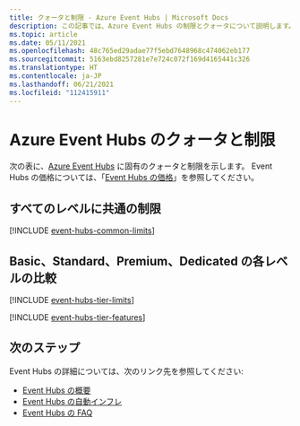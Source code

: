 ```yaml
---
title: クォータと制限 - Azure Event Hubs | Microsoft Docs
description: この記事では、Azure Event Hubs の制限とクォータについて説明します。 たとえば、サブスクリプションあたりの名前空間の数や、名前空間あたりのイベント ハブの数などです。
ms.topic: article
ms.date: 05/11/2021
ms.openlocfilehash: 48c765ed29adae77f5ebd7648968c474062eb177
ms.sourcegitcommit: 5163ebd8257281e7e724c072f169d4165441c326
ms.translationtype: HT
ms.contentlocale: ja-JP
ms.lasthandoff: 06/21/2021
ms.locfileid: "112415911"
---
```

# <a name="azure-event-hubs-quotas-and-limits"></a>Azure Event Hubs のクォータと制限
次の表に、[Azure Event Hubs](https://azure.microsoft.com/services/event-hubs/) に固有のクォータと制限を示します。 Event Hubs の価格については、「[Event Hubs の価格](https://azure.microsoft.com/pricing/details/event-hubs/)」を参照してください。

## <a name="common-limits-for-all-tiers"></a>すべてのレベルに共通の制限
[!INCLUDE [event-hubs-common-limits](./includes/event-hubs-common-limits.md)]

## <a name="basic-vs-standard-vs-premium-vs-dedicated-tiers"></a>Basic、Standard、Premium、Dedicated の各レベルの比較
[!INCLUDE [event-hubs-tier-limits](./includes/event-hubs-tier-limits.md)]

[!INCLUDE [event-hubs-tier-features](./includes/event-hubs-tier-features.md)]


## <a name="next-steps"></a>次のステップ

Event Hubs の詳細については、次のリンク先を参照してください:

* [Event Hubs の概要](./event-hubs-about.md)
* [Event Hubs の自動インフレ](event-hubs-auto-inflate.md)
* [Event Hubs の FAQ](event-hubs-faq.yml)
